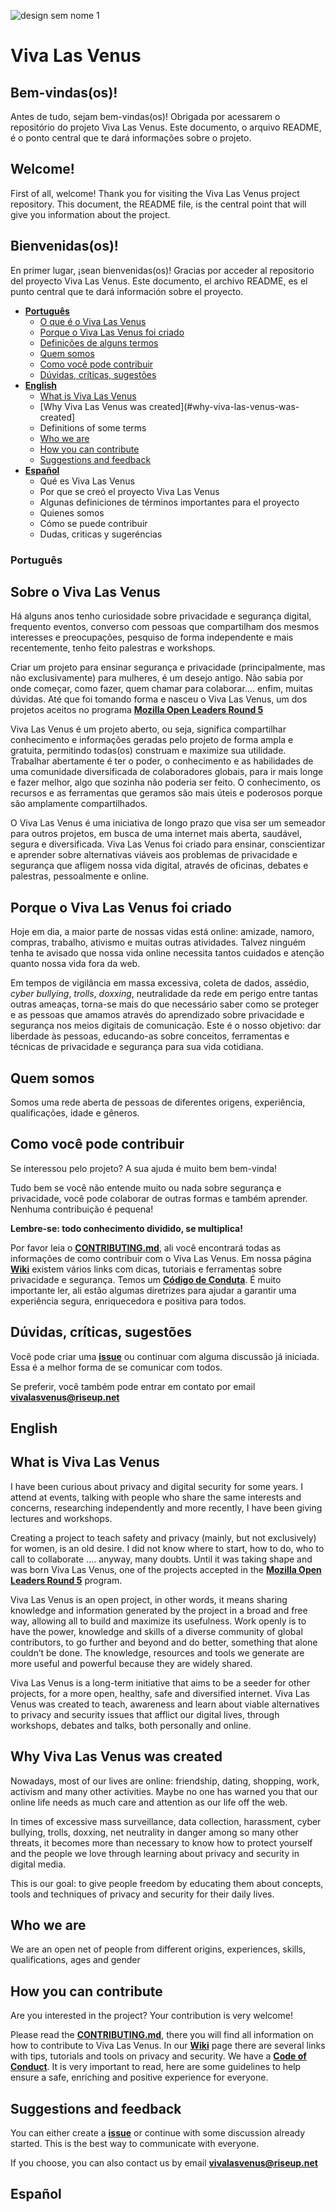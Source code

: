 ![design sem nome 1](https://user-images.githubusercontent.com/19938761/39087695-29a5507c-457b-11e8-8302-7f2e9a4e387c.png)


# Viva Las Venus

## Bem-vindas\(os\)!

Antes de tudo, sejam bem-vindas\(os\)! Obrigada por acessarem o repositório do projeto Viva Las Venus. Este documento, o arquivo README, é o ponto central que te dará informações sobre o projeto.

## Welcome!

First of all, welcome! Thank you for visiting the Viva Las Venus project repository. This document, the README file, is the central point that will give you information about the project.

## Bienvenidas\(os\)!

En primer lugar, ¡sean bienvenidas\(os\)! Gracias por acceder al repositorio del proyecto Viva Las Venus. Este documento, el archivo README, es el punto central que te dará información sobre el proyecto.

* [**Português**](#português) 
    * [O que é o Viva Las Venus](#o-que-é-o-viva-las-venus)
    * [Porque o Viva Las Venus foi criado](#porque-o-viva-las-venus-foi-criado)
    * [Definições de alguns termos](#definições-de-alguns-termos)
    * [Quem somos](#quem-somos)
    * [Como você pode contribuir](#como-você-pode-contribuir)
    * [Dúvidas, críticas, sugestões](#dúvidas-críticas-sugestões)
* [**English**](#english)
    * [What is Viva Las Venus](#what-is-viva-las-venus)
    * [Why Viva Las Venus was created](#why-viva-las-venus-was-created]
    * Definitions of some terms
    * [Who we are](#who-we-are)
    * [How you can contribute](#how-you-can-contribute)
    * [Suggestions and feedback](#suggestions-and-feedback)
* [**Español**](#español)
    * Qué es Viva Las Venus
    * Por que se creó el proyecto Viva Las Venus
    * Algunas definiciones de términos importantes para el proyecto
    * Quienes somos
    * Cómo se puede contribuir
    * Dudas, criticas y sugeréncias


### Português
## **Sobre o Viva Las Venus**

Há alguns anos tenho curiosidade sobre privacidade e segurança digital, frequento eventos, converso com pessoas que compartilham dos mesmos interesses e preocupações, pesquiso de forma independente e mais recentemente, tenho feito palestras e workshops. 

Criar um projeto para ensinar segurança e privacidade (principalmente, mas não exclusivamente) para mulheres, é um desejo antigo.  Não sabia por onde começar, como fazer, quem chamar para colaborar…. enfim, muitas dúvidas.  Até que foi tomando forma e nasceu o Viva Las Venus, um dos projetos aceitos no programa **[Mozilla Open Leaders Round 5](https://mozilla.github.io/leadership-training/round-5/projects/)**

Viva Las Venus é um projeto aberto, ou seja, significa compartilhar conhecimento e informações geradas pelo projeto de forma ampla e gratuita, permitindo todas(os) construam e maximize sua utilidade.  Trabalhar abertamente é ter o poder, o conhecimento e as habilidades de uma comunidade diversificada de colaboradores globais, para ir mais longe e fazer melhor, algo que sozinha não poderia ser feito. O conhecimento, os recursos e as ferramentas que geramos são mais úteis e poderosos porque são amplamente compartilhados.

O Viva Las Venus é uma iniciativa de longo prazo que visa ser um semeador para outros projetos, em busca de uma internet mais aberta, saudável, segura e diversificada. Viva Las Venus foi criado para ensinar, conscientizar e aprender sobre alternativas viáveis aos problemas de privacidade e segurança que afligem nossa vida digital, através de oficinas, debates e palestras, pessoalmente e online.

## **Porque o Viva Las Venus foi criado**
Hoje em dia, a maior parte de nossas vidas está online: amizade, namoro, compras, trabalho, ativismo e muitas outras atividades.  Talvez ninguém tenha te avisado que nossa vida online necessita tantos cuidados e atenção quanto nossa vida fora da web.

Em tempos de vigilância em massa excessiva, coleta de dados, assédio, *cyber bullying*, *trolls*, *doxxing*, neutralidade da rede em perigo entre tantas outras ameaças, torna-se mais do que necessário saber como se proteger e as pessoas que amamos através do aprendizado sobre privacidade e segurança nos meios digitais de comunicação. Este é o nosso objetivo: dar liberdade às pessoas, educando-as sobre conceitos, ferramentas e técnicas de privacidade e segurança para sua vida cotidiana.


## Quem somos

Somos uma rede aberta de pessoas de diferentes origens, experiência, qualificações, idade e gêneros.

## Como você pode contribuir

Se interessou pelo projeto? A sua ajuda é muito bem bem-vinda!

Tudo bem se você não entende muito ou nada sobre segurança e privacidade, você pode colaborar de outras formas e também aprender. Nenhuma contribuição é pequena!

**Lembre-se: todo conhecimento dividido, se multiplica!**

Por favor leia o [**CONTRIBUTING.md**](https://github.com/VivaLasVenus/VivaLasVenus/blob/master/CONTRIBUTING.md), ali você encontrará todas as informações de como contribuir com o Viva Las Venus. Em nossa página [**Wiki**](https://github.com/VivaLasVenus/VivaLasVenus/wiki) existem vários links com dicas, tutoriais e ferramentas sobre privacidade e segurança. Temos um [**Código de Conduta**](https://github.com/VivaLasVenus/VivaLasVenus/blob/master/Code%20of%20Conduct.md). É muito importante ler, ali estão algumas diretrizes para ajudar a garantir uma experiência segura, enriquecedora e positiva para todos.

## Dúvidas, críticas, sugestões

Você pode criar uma [**issue**](https://github.com/VivaLasVenus/VivaLasVenus/issues) ou continuar com alguma discussão já iniciada. Essa é a melhor forma de se comunicar com todos.

Se preferir, você também pode entrar em contato por email **vivalasvenus@riseup.net**

## English

## What is Viva Las Venus
I have been curious about privacy and digital security for some years. I attend at events, talking with people who share the same interests and concerns, researching independently and more recently, I have been giving lectures and workshops. 

Creating a project to teach safety and privacy (mainly, but not exclusively) for women, is an old desire. I did not know where to start, how to do, who to call to collaborate .... anyway, many doubts. Until it was taking shape and was born Viva Las Venus, one of the projects accepted in the **[Mozilla Open Leaders Round 5](https://mozilla.github.io/leadership-training/round-5/projects/)** program.

Viva Las Venus is an open project, in other words, it means sharing knowledge and information generated by the project in a broad and free way, allowing all to build and maximize its usefulness. Work openly is to have the power, knowledge and skills of a diverse community of global contributors, to go further and beyond and do better, something that alone couldn’t be done. The knowledge, resources and tools we generate are more useful and powerful because they are widely shared.

Viva Las Venus is a long-term initiative that aims to be a seeder for other projects, for a more open, healthy, safe and diversified internet. Viva Las Venus was created to teach, awareness and learn about viable alternatives to privacy and security issues that afflict our digital lives, through workshops, debates and talks, both personally and online.

## **Why Viva Las Venus was created**

Nowadays, most of our lives are online: friendship, dating, shopping, work, activism and many other activities. Maybe no one has warned you that our online life needs as much care and attention as our life off the web. 

In times of excessive mass surveillance, data collection, harassment, cyber bullying, trolls, doxxing, net neutrality in danger among so many other threats, it becomes more than necessary to know how to protect yourself and the people we love through learning about privacy and security in digital media. 

This is our goal: to give people freedom by educating them about concepts, tools and techniques of privacy and security for their daily lives.  

## Who we are

We are an open net of people from different origins, experiences, skills, qualifications, ages and gender

## How you can contribute

Are you interested in the project? Your contribution is very welcome!  

Please read the [**CONTRIBUTING.md**](https://github.com/VivaLasVenus/VivaLasVenus/blob/master/CONTRIBUTING.md), there you will find all information on how to contribute to Viva Las Venus. In our [**Wiki**](https://github.com/VivaLasVenus/VivaLasVenus/wiki) page there are several links with tips, tutorials and tools on privacy and security. We have a [**Code of Conduct**](https://github.com/VivaLasVenus/VivaLasVenus/blob/master/Code%20of%20Conduct.md). It is very important to read, here are some guidelines to help ensure a safe, enriching and positive experience for everyone.

## Suggestions and feedback

You can either create a [**issue**](https://github.com/VivaLasVenus/VivaLasVenus/issues) or continue with some discussion already started. This is the best way to communicate with everyone.

If you choose, you can also contact us by email **vivalasvenus@riseup.net**

## Español

